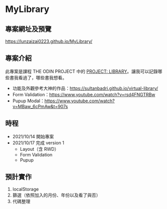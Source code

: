 # MyLibrary
## 專案網址及預覽
https://lunzaizai0223.github.io/MyLibrary/
## 專案介紹
此專案是課程 THE ODIN PROJECT 中的 [PROJECT: LIBRARY](https://www.theodinproject.com/paths/full-stack-javascript/courses/javascript/lessons/library)。讓我可以記錄哪些書我看過了，哪些書我想看。

- 功能及外觀參考大神的作品：https://sultanbadri.github.io/virtual-library/
- Form Validation：https://www.youtube.com/watch?v=rsd4FNGTRBw
- Pupup Modal：https://www.youtube.com/watch?v=MBaw_6cPmAw&t=907s

## 時程
- 2021/10/14 開始專案
- 2021/10/17 完成 version 1
  - Layout（含 RWD）
  - Form Validation
  - Pupup

## 預計實作
1. localStorage
2. 篩選（依照加入的月份、年份以及看了與否）
3. 代碼整理

